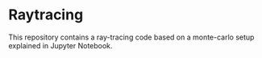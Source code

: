 # Raytracing
This repository contains a ray-tracing code based on a monte-carlo setup explained in Jupyter Notebook. 

